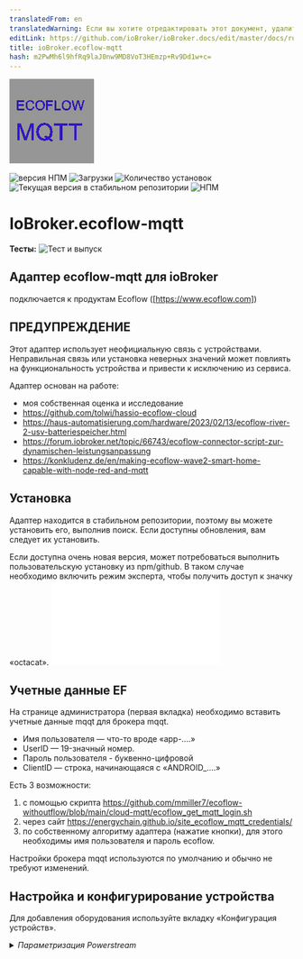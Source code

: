 ```yaml
---
translatedFrom: en
translatedWarning: Если вы хотите отредактировать этот документ, удалите поле «translationFrom», в противном случае этот документ будет снова автоматически переведен
editLink: https://github.com/ioBroker/ioBroker.docs/edit/master/docs/ru/adapterref/iobroker.ecoflow-mqtt/README.md
title: ioBroker.ecoflow-mqtt
hash: m2PwMh6l9hfRq9laJ0nw9MD8VoT3HEmzp+Rv9Dd1w+c=
---
```

![Логотип](../../../en/adapterref/iobroker.ecoflow-mqtt/admin/ecoflow-mqtt.png)

![версия НПМ](https://img.shields.io/npm/v/iobroker.ecoflow-mqtt.svg)
![Загрузки](https://img.shields.io/npm/dm/iobroker.ecoflow-mqtt.svg)
![Количество установок](https://iobroker.live/badges/ecoflow-mqtt-installed.svg)
![Текущая версия в стабильном репозитории](https://iobroker.live/badges/ecoflow-mqtt-stable.svg)
![НПМ](https://nodei.co/npm/iobroker.ecoflow-mqtt.png?downloads=true)

# IoBroker.ecoflow-mqtt
**Тесты:** ![Тест и выпуск](https://github.com/foxthefox/ioBroker.ecoflow-mqtt/workflows/Test%20and%20Release/badge.svg)

## Адаптер ecoflow-mqtt для ioBroker
подключается к продуктам Ecoflow ([https://www.ecoflow.com])

## ПРЕДУПРЕЖДЕНИЕ
Этот адаптер использует неофициальную связь с устройствами.
Неправильная связь или установка неверных значений может повлиять на функциональность устройства и привести к исключению из сервиса.

Адаптер основан на работе:

* моя собственная оценка и исследование
* https://github.com/tolwi/hassio-ecoflow-cloud
* https://haus-automatisierung.com/hardware/2023/02/13/ecoflow-river-2-usv-batteriespeicher.html
* https://forum.iobroker.net/topic/66743/ecoflow-connector-script-zur-dynamischen-leistungsanpassung
* https://konkludenz.de/en/making-ecoflow-wave2-smart-home-capable-with-node-red-and-mqtt

## Установка
Адаптер находится в стабильном репозитории, поэтому вы можете установить его, выполнив поиск.
Если доступны обновления, вам следует их установить.

Если доступна очень новая версия, может потребоваться выполнить пользовательскую установку из npm/github.
В таком случае необходимо включить режим эксперта, чтобы получить доступ к значку «octacat».
![еще немного подробностей](../../../en/adapterref/iobroker.ecoflow-mqtt/doc/en/installation.md)

## Учетные данные EF
На странице администратора (первая вкладка) необходимо вставить учетные данные mqqt для брокера mqqt.

* Имя пользователя — что-то вроде «app-....»
* UserID — 19-значный номер.
* Пароль пользователя - буквенно-цифровой
* ClientID — строка, начинающаяся с «ANDROID_....»

Есть 3 возможности:

1. с помощью скрипта https://github.com/mmiller7/ecoflow-withoutflow/blob/main/cloud-mqtt/ecoflow_get_mqtt_login.sh
2. через сайт https://energychain.github.io/site_ecoflow_mqtt_credentials/
3. по собственному алгоритму адаптера (нажатие кнопки), для этого необходимы имя пользователя и пароль ecoflow.

Настройки брокера mqqt используются по умолчанию и обычно не требуют изменений.

## Настройка и конфигурирование устройства
Для добавления оборудования используйте вкладку «Конфигурация устройств».

<details><summary><i>Параметризация Powerstream</i></summary><p>

* добавить новую строку
* установите deviceID Powerstream, как показано в приложении, например «HW51....»
* дайте ему имя
* выберите версию (600 Вт или 800 Вт)

</p></подробности>

<details><summary><i>Параметризация электростанции</i></summary><p>

* добавить новую строку
* установите deviceID Powerstation, как показано в приложении, строка зависит от типа устройства
* дайте ему имя
* выберите тип устройства
* если подключен дополнительный аккумулятор, проверьте номер порта, к которому он подключен

</p></подробности>

<details><summary><i>Параметризация умной розетки</i></summary><p>

* добавить новую строку
* установите идентификатор устройства Smart Plug, как показано в приложении, например «HW52....»
* дайте ему имя
* установите тип "plug"

</p></подробности>

<details><summary><i>Параметризация Шелли</i></summary><p>

* добавить новую строку
* установите идентификатор устройства Shelly, как показано в приложении. Обратите внимание, что идентификатор отличается от самого устройства Shelly.
* дайте ему имя
* установите тип на "Shelly3EM"

</p></подробности>

<details><summary><i>Параметризация генератора</i></summary><p>

* добавить новую строку
* установите deviceID генератора, как показано в приложении, например «DGEB....»
* дайте ему имя
* установите тип "Генератор"

</p></подробности>

<details><summary><i>Параметризация панели «Умный дом»</i></summary><p>

* добавить новую строку
* установите deviceID генератора, как показано в приложении, например «SP10....»
* дайте ему имя
* установите тип на "SHP" или "SHP2"

</p></подробности>

<details><summary><i>Параметризация комплекта питания и концентратора</i></summary><p>

* добавить новую строку
* установите deviceID комплекта питания, как показано в приложении, например «M10....»
* дайте ему имя
* установите тип на «Power Kit BP2000» или «Power Kit BP5000»
* если подключен второй или третий аккумулятор, то отметьте его как slave1 или slave2

</p></подробности>

<details><summary><i>Параметризация подгонки Power Ocean DC</i></summary><p>

* добавить новую строку
* установите deviceID генератора, как показано в приложении, например «HJ31....»
* дайте ему имя
* установите тип "Power Ocean"
* если подключен второй или третий аккумулятор, то отметьте его как slave1 или slave2

</p></подробности>

<details><summary><i>Параметризация волны</i></summary><p>

* добавить новую строку
* установите идентификатор устройства Smart Plug, как показано в приложении, например, «KT21ZCH...»
* дайте ему имя
* установите тип на "Wave2"

</p></подробности>

<details><summary><i>Параметризация ледника</i></summary><p>

* добавить новую строку
* установите идентификатор устройства Smart Plug, как показано в приложении, например, «BX11ZCB...»
* дайте ему имя
* установите тип "Ледник"

</p></подробности>

Используйте вкладку «Homeassistant» для настройки MQTT-подключения к HA

<details><summary><i>Параметризация соединителя Homeassistant</i></summary><p>

* включить услугу
* установка пользовательских настроек MQTT Broker HA
* установите параметр подключения MQTT Broker HA
* выберите настройки отладки, если необходимо

Модификация на стороне HA:

* Адаптер использует функцию обнаружения в HA, настройка точек данных в HA не требуется.
* Дополнение MQTT ...

</p></подробности>

## Обновление адаптера
Обычно достаточно установить следующую версию поверх старой. В некоторых случаях (например, 1.0.0) может потребоваться стереть все дерево объектов.
Если изменяются значения, связанные с точками данных, например, мин или макс диапазона, вам необходимо:

- остановить адаптер
- удалил соответствующие точки данных
- запустить адаптер

После этого новые диапазоны будут приняты.

## Функции адаптера ioBroker
* указанные устройства подключаются к адаптеру через mqtt
* адаптер фильтрует входящие сообщения устройств. Только измененные значения сохраняются внутри
* если приложение предотвращает регулировку при определенных условиях, когда это становится известно, оно воспроизводится (например, предотвращается включение инвертора при заряде батареи ниже минимального уровня, вы можете увидеть предупреждение в журнале)
* не все известно, поэтому информация о статусе может быть неточной, это в основном отмечено конечным знаком «?»

### Замечания по обновлению настройки точек данных (мин, макс, единица измерения, ....)
Если в новой версии адаптера изменены настройки точки данных (например, имя, единица измерения, максимальное значение), то изменения не вступят в силу, пока вы:

- остановить экземпляр адаптера
- удалить соответствующую точку данных или всю структуру объекта экземпляра адаптера
- запустить экземпляр адаптера

Во время запуска точки данных создаются, но не изменяются, если они существуют.

### Примечания к предупреждениям/ошибкам
Некоторые события в адаптере помечены как предупреждение или ошибка, чтобы появиться в журнале, когда уровень журнала находится в информационном режиме. Это не обязательно сбой или индикатор неработающего адаптера, это скорее признак непредвиденного поведения. Причина может быть не в самом адаптере, но внимание установлено.

## HA-коннектор/шлюз
* Функция обнаружения MQTT в HA обеспечивает элегантный способ обмена информацией
* Функция обнаружения MQTT не может быть активирована, если брокер MQTT уже запущен в HA, ее необходимо включить во время перенастройки службы MQTT
* при каждом запуске адаптера iobroker все объекты обнаружения передаются в HA (даже если они должны сохраняться в HA)
* Адаптер iobroker фильтрует входящие сообщения устройств. Только измененные значения сохраняются внутри и передаются в HA.
* если значение не установлено при обновлении данных устройства, оно будет отображаться как неизвестное в HA
* если устройство доступно, то доступность будет отображена в подключении устройства, это наследуется «подустройствами» (недоступность обрабатывается таким же образом)

### Аннотации к функционалу
* Из-за асинхронности обновления информации и передачи команд иногда могут быть видны условия гонки. Так что переключатель получает команду и его переключение вперед и назад, прежде чем он останется, можно наблюдать.
* перезапуск HA может быть неправильно распознан в iobroker, поэтому требуется ручной перезапуск адаптера (WIP)

## Реализованные устройства и структуры с точками данных
некоторые пояснения к данным устройства

* число -> точка данных с числовым значением
* уровень -> регулируемая точка данных с числовым значением, иногда также выборки, имеющие числовое представление
* переключатель -> регулируемая точка данных логическое значение
* диагностика -> булевы или многосостоянные точки данных, преобразованные в текст
* строка -> точка данных только в виде текста
* массив -> точка данных с массивом
* преобразование значения в текст может использовать непроверенный текст (отзывы приветствуются), это обозначается знаком «?» в конце текста

### Электростанция
[Ривер Макс](./doc/devices/rivermax.md)

[Ривер Про](./doc/devices/riverpro.md)

[Дельта Мини](./doc/devices/deltamini.md)

[Дельта](./doc/devices/delta.md)

[Дельта Макс](./doc/devices/deltamax.md)

[Дельта Про](./doc/devices/deltapro.md)

[Ривер 2 Макс](./doc/devices/river2max.md)

[Ривер 2 Про](./doc/devices/river2pro.md)

[Дельта 2](./doc/devices/delta2.md)

[Дельта 2 Макс](./doc/devices/delta2max.md)

[Дельта Про Ультра](./doc/devices/deltaproultra.md)

### Панель Умного Дома
[Панель Умного Дома](./doc/devices/panel.md)

[Панель Умного Дома 2](./doc/devices/panel2.md)

### Комплект питания и концентратор
[Комплект питания](./doc/devices/powerkit.md)

### Сила Океана
[Океан силы](./doc/devices/powerocean.md)

### Генератор
[Генератор](./doc/devices/generator.md)

Двухтопливный генератор недоступен, может быть реализован при наличии данных.

### Поверстрим
[Powerstream](./doc/devices/pstream600.md)

Также реализована версия на 800 Вт, и единственное отличие — максимальная мощность 800 Вт.
приоритет питания -> 0/false = приоритетное питание от сети; -> 1/true = приоритетное питание от аккумулятора (зарядка)

### Умные розетки
[Умная розетка](./doc/devices/plug.md)

### Устройства Шелли
[Shelly3EM](./doc/devices/shelly3em.md)

### Кондиционер Wave 2
[Волна2](./doc/devices/wave2.md)

Wave недоступен, может быть реализован при наличии данных.

### Холодильник-ледник
[Ледник](./doc/devices/glacier.md)

## Задача
* проверка забытых граничных условий для команд (запрет cmd или дополнительное значение)
* проверьте команду звукового сигнала, если требуется задний ход
* SlaveBattery DM, outWatts умножение на 10
* больше getCmds для значений SHP

## Отказ от ответственности
Это программное обеспечение с открытым исходным кодом никоим образом не связано и не одобрено компанией Ecoflow.
Использование программного обеспечения осуществляется на ваш собственный риск и усмотрение, и я не несу ответственности за любые потенциальные убытки или проблемы, которые могут возникнуть в результате использования программного обеспечения. Важно знать, что использование этого программного обеспечения с открытым исходным кодом осуществляется без прямой поддержки или гарантий со стороны компании Ecoflow.

## Changelog

### 1.0.5 (npm)
* (foxthefox) mppt.outWatts 500 -> 600; inverter_heartbeat.invOutputWatts 800 -> 810
* (foxthefox) update of Readme (adapter now in stable)
* (foxthefox) changes for responsive design #160

### 1.0.4 (npm)
* (foxthefox) some more protobuf decoding for power ocean (ev pulse portion)
* (foxthefox) correction for powerkit telegram reception #99
* (foxthefox) corrected/imroved powerkit datapoints

### 1.0.3 (npm)
* (foxthefox) watth16/17/18 upper range 10kWh
* (foxthefox) 'Backup reserve' option added for D2M #137
* (foxthefox) preparations for DeltaPro3 decode


### 1.0.2 (npm)
* (foxthefox) correction of SHP commands (#130)

### 1.0.1 (npm)
* (foxthefox) correction to level commands (not recognized when appendix level.xxx)
* (foxthefox) "this." for timer functions
* (foxthefox) corrected some debug functions
* (foxthefox) min js-controller = 5.0.12

### 1.0.0 (npm) BREAKING
* (foxthefox) correction of state roles (requires deletion of ecoflow objecttree!)
* (foxthefox) deletion of InverterHeartbeat2 of power stream, since latest FW does not deliver this telegram anymore (most likely part of the larger inverter_heartbeat)
* (foxthefox) some multiplication and max settings for SHP and Power Ocean corrected, 


### 0.0.42 (npm)
* (foxthefox) correction SHP command
* (foxthefox) new data point power ocean, range min corrections
* (foxthefox) shelly3em model definition
* (foxthefox) IOB checker corrections

### 0.0.41 (npm)
* (foxthefox) correction in Compare function

### 0.0.40 (npm)
* (foxthefox) IOB checker corrections

### 0.0.39 (npm)
* (foxthefox) update devDeps
* (foxthefox) eslint upgrade and corrections

### 0.0.38 (npm)
* (foxthefox) additional datapoints for power ocean
* (foxthefox) corrections for upper limit on power ocean data points

### 0.0.37 (npm)
* (foxthefox) corrections for HA discovery of PowerOcean/SHP2/PowerKit

### 0.0.36 (npm)
* (foxthefox) correction bmsMaster.cellVol/cellTemp as array for DeltaPro
* (foxthefox) correction for transfer of values derived from protobuf to HA
* (foxthefox) enhanced to device specific logging

### 0.0.35 (npm)
* (foxthefox) unified detail debug settings, device specific debugging (new checkbox in device config)

### 0.0.34 (npm)
* (foxthefox) first implementation for power ocean kit
* (foxthefox) first implementation for smart home panel 2
* (foxthefox) new values watth16/17/18 for powerstream
* (foxthefox) deltapro max values mmpt.inAmp, mpptTemp
* (foxthefox) fixed updates to info.reconnects
* (foxthefox) fixed #90 cfgAcEnabled on river2max
* (foxthefox) logging enhancements

### 0.0.33 (npm)
* (foxthefox) added Power Kit
* (foxthefox) added new object ratedPower as command for powerstream 

### 0.0.32 (npm)
* (foxthefox) added Shelly3EM reporting (cloud to cloud connection to be setup in EF App)

### 0.0.31 (npm)
* (foxthefox) optimization EF MQTT reconnect
* (foxthefox) initial update slave battery to HA
* (foxthefox) online status from latestQuotas
* (foxthefox) adapter config merge all device tabs into one (to overcome the problem that on tablets the last tab is not reachable), size adjustment
* (foxthefox) correction for deltapro at xt60ChgType
* (foxthefox) correction for river2max commands

### 0.0.30 (npm)
* (foxthefox) correction for River2Pro/Max cmd dcChgCurrent
* (foxthefox) correction for Delta2 cmd dcChgCurrent/pv2DcChgCurrent
* (foxthefox) correction for slave battery transfer to HA

### 0.0.29 (npm)
* (foxthefox) new objects for wave2
* (foxthefox) device emulation
* (foxthefox) mppt max value corrections

### 0.0.28 (npm)
* (foxthefox) fix value normalization (DP,wave2,glacier)
* (foxthefox) set actions initially to false to avoid null
* (foxthefox) fix latestQuotas for glacier/wave2
* (foxthefox) enhance logging

### 0.0.27 (npm)
* (foxthefox) fixed issues with additional battery and homeassistant transfer
* (foxthefox) bmsMaster Delta Pro new points (maxVolDiff,mosState,cellSeriesNum,cellNtcNum)
* (foxthefox) fix issue with SHP heartbeat.errorCodes

### 0.0.26 (npm)
* (foxthefox) bmasMaster.amp max = 50
* (foxthefox) corrections SHP

### 0.0.25 (npm)
* (foxthefox) new datapoints for DeltaPro

### 0.0.24 (npm)
* (foxthefox) SHP incomming data processing

### 0.0.23 (npm)
* (foxthefox) correction to latestQuotas (shift from info to action)
* (foxthefox) X_Unknown_15 range max 1000
* (foxthefox) new debug button for devices with protobuf msg

### 0.0.22 (npm)
* (foxthefox) Homeassistant Connector/Gateway
* (foxthefox) added Generator (indication only, no knowledge on commands)
* (foxthefox) added Delta Pro Ultra
* (foxthefox) added Smart Home Panel
* (foxthefox) latestQuotas/getTimeTaskConfig moved from info to action
* (foxthefox) uptime no max boundary
* (foxthefox) several adjustable values which represent a mode or predefined set of settings are now using "states" definition (IOB)
* (foxthefox) changed factor for pd/usb1Watts, usb2Watts, qcUsb1Watts, qcUsb2Watts
* (foxthefox) info for offline/online status with EF cloud
* (foxthefox) correction for protobuf cmds (dataLen)
* (foxthefox) some strings are now diagnostic
* (foxthefox) X_unknown_15/17/34 are now numbers
* (foxthefox) skip telegrams where openBmsIdx=0, bqSysStatReg=0
* (foxthefox) deltapro mppt value changes (inWatts/outWatts max=1600, mult= 0.001)
* (foxthefox) deltapro new values bmsMaster.diffSoc, bmsMaster.packSn


### 0.0.21 (npm)
* (foxthefox) more debug on connection
* (foxthefox) new datapoints for wave2
* (foxthefox) deleted max on duration values
* (foxthefox) moved several datapoints from number/string to arrays (mainly wave2/glacier)
* (foxthefox) moved datapoints from string to arrays (bms*.hwVersion, bms*.hwEdition, bms*.cellVol, bms*.cellTemp, pd.bmsKitState)
* (foxthefox) plug switch "dynWattEnable" which includes plug for dynamic watts of powerstream

### 0.0.20 (npm)
* (foxthefox) first additional integration tests
* (foxthefox) corrections in data model
* (foxthefox) new datapoints for glacier
* (foxthefox) new button in config for 'debug quotas' (retrieving data for all JSON-devices and displaying it)

### 0.0.19 (npm)
* (foxthefox) better error handling of incomplete messages from pstream
* (foxthefox) added indication of time tasks
* (foxthefox) cleanup pstream/plugs creation (both are protobuf)
* (foxthefox) further refactoring of code -> devices must be again defined !
* (foxthefox) differentiation between actual energy values and historical
* (foxthefox) getAllTaskCfg for powerstations in structure info
* (foxthefox) initial lastQuotas after adapter start for powerstream and plug
* (foxthefox) interpreted unknown values have now clear names
* (foxthefox) cyclic latestQuotas call instead of forced disconnect and reconnect (reconnects value only for checking, if stays with 0/null adapter has still mqtt telegrams)
* (foxthefox) new data points for deltamax
* (foxthefox) corrected pstream value changes to 0 (numbers), pdata must be omitted

### 0.0.18 (npm)
* (foxthefox) correction of wrong version number io io-package.json

### 0.0.17
* (foxthefox) added ems objects for River2Pro
* (foxthefox) more logging to pstream decode
* (foxthefox) spelling correction for latestQuotas 

### 0.0.16
* (foxthefox) correction for array of devices, cause of "loosing" power stations

### 0.0.15
* (foxthefox) new implementation of Wave 2 Air conditioner
* (foxthefox) new implementation of Glacier refrigerator
* (foxthefox) correction of factors for delta2/delta2max/river2pro/river2max (mppt.?Vol, mppt.?Amp, mppt.?Watts)
* (foxthefox) some shifting from string to diagnostics
* (foxthefox) some updates to max values
* (foxthefox) delta2/delta2max pd.chgPowerAC and pd.chgPowerDC changed from power to energy 
* (foxthefox) correction of plug_heartbeat values, protobuf shifts from snake_case to camelCase

### 0.0.14
* (foxthefox) new implementation of River 2 Pro, River 2 Max, River Pro, River Max
* (foxthefox) new feature get "lastQuotas"
* (foxthefox) recfactoring of protobuf encoding
* (foxthefox) watth5=daily energy plug, watth6=on time plug
* (foxthefox) plug_heartbeat new values unknown16...19

### 0.0.13
* (foxthefox) correction for changing of factors for pstations
* (foxthefox) watth5 for plugs
* (foxthefox) more logging pstream/plug
* (foxthefox) optional detection of no updates from mqtt server -> reconnection

### 0.0.12
* (foxthefox) new command brightness for plugs
* (foxthefox) correction of factors for plugs
* (foxthefox) powerstream bpType with value as texts
* (foxthefox) DELTA 2 factors corrected (mppt.inVol, mppt.inAmp,mppt.carOutAmp, mppt.carOutVol)
* (foxthefox) naming of watth1...8 (except 5)

### 0.0.11
* (foxthefox) correction this.pstreamStatesDict to cope with pstream and plug

### 0.0.10
* (foxthefox) unknown pstream message debug possibility
* (foxthefox) inv.outTemp max=90°C, inverter_heartbeat.pv1/2inputWatts max=600W
* (foxthefox) new function -> smart plugs

### 0.0.9
* (foxthefox) final version of credential creation, at least 6.12.3 for admin required
* (foxthefox) pd.wattsInSum max=4000W, pd.wattsOutSum max=4000W
* (foxthefox) unknwon59 -> batChargingTime, battMin -> batDischargingTime
* (foxthefox) processing multiple messages in one datagram 

### 0.0.8
* (foxthefox) Delta2Max mppt.outVol mult=0.001 instead 0.1
* (foxthefox) handling additional battery for Delta2Max
* (foxthefox) pd.dsgPowerAC -> mult 0.001 Delta2Max
* (foxthefox) pd.chgPowerAC -> mult 0.001 Delta2Max
* (foxthefox) inv.acChgRatedPower -> max 4000W
* (foxthefox) inv.FastChgWatts -> max 2400W
* (foxthefox) chgwatts Delta 2 -> min 50W

### 0.0.7
* (foxthefox) jsonUI wrong attr for additional battery corrected

### 0.0.6
* (foxthefox) device doc
* (foxthefox) cfgDcChgCurrent/pv2DcChgCurrent changed back to start at 4A

### 0.0.5
* (foxthefox) cfgDcChgCurrent/pv2DcChgCurrent again with min=0, seems that there comes 0 at a certein telegram and causing warning
* (foxthefox) energy values (yield per day) for powerstream

### 0.0.4
* (foxthefox) new switch inverter_heartbeat.feedPriority (handling the excessive solar energy when battery is full)

### 0.0.3
* (foxthefox) requirement for admin 6.12.2 -> 6.12.0
* (foxthefox) iverter_heartbeat pv1InputCur, pv2InputCur factor corrected now 0.1
* (foxthefox) ems.chgAmp factor 0.0001 ( seemed too high by factor 10 )
* (foxthefox) bmsMaster.tagChgAmp factor 0.0001 ( seemed too high by factor 10 )
* (foxthefox) delta2max command for cfgDcChgCurrent/pv2DcChgCurrent changed
* (foxthefox) ensuring that commanded bppowerSoc value is always minimum 5% higher than the ems.minDsgSoc, also putting actual minDsgSoc into the command

### 0.0.2
* (foxthefox) pv2DcChgCurrent as level in delta2max
* (foxthefox) *pv2DcChgCurrent with range 4-8 and step 2
* (foxthefox) chgPauseFlag as switch in delta2max

### 0.0.1 (npm)
* (foxthefox) initial release

## License
MIT License

Copyright (c) 2023-2024 foxthefox <foxthefox@wysiwis.net>

Permission is hereby granted, free of charge, to any person obtaining a copy
of this software and associated documentation files (the "Software"), to deal
in the Software without restriction, including without limitation the rights
to use, copy, modify, merge, publish, distribute, sublicense, and/or sell
copies of the Software, and to permit persons to whom the Software is
furnished to do so, subject to the following conditions:

The above copyright notice and this permission notice shall be included in all
copies or substantial portions of the Software.

THE SOFTWARE IS PROVIDED "AS IS", WITHOUT WARRANTY OF ANY KIND, EXPRESS OR
IMPLIED, INCLUDING BUT NOT LIMITED TO THE WARRANTIES OF MERCHANTABILITY,
FITNESS FOR A PARTICULAR PURPOSE AND NONINFRINGEMENT. IN NO EVENT SHALL THE
AUTHORS OR COPYRIGHT HOLDERS BE LIABLE FOR ANY CLAIM, DAMAGES OR OTHER
LIABILITY, WHETHER IN AN ACTION OF CONTRACT, TORT OR OTHERWISE, ARISING FROM,
OUT OF OR IN CONNECTION WITH THE SOFTWARE OR THE USE OR OTHER DEALINGS IN THE
SOFTWARE.